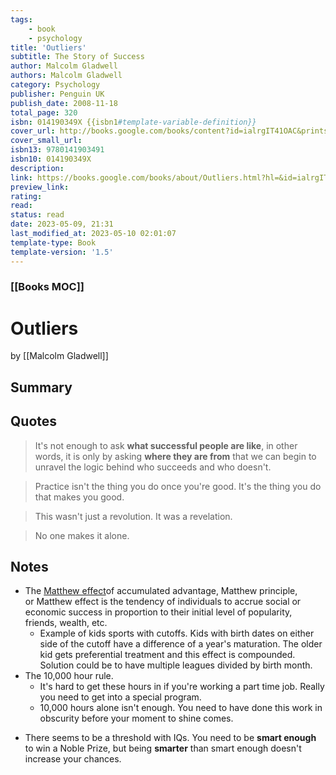```yaml
---
tags:
    - book
    - psychology
title: 'Outliers'
subtitle: The Story of Success
author: Malcolm Gladwell
authors: Malcolm Gladwell
category: Psychology
publisher: Penguin UK
publish_date: 2008-11-18
total_page: 320
isbn: 014190349X {{isbn1#template-variable-definition}}
cover_url: http://books.google.com/books/content?id=ialrgIT41OAC&printsec=frontcover&img=1&zoom=1&edge=curl&source=gbs_api
cover_small_url:
isbn13: 9780141903491
isbn10: 014190349X
description:
link: https://books.google.com/books/about/Outliers.html?hl=&id=ialrgIT41OAC
preview_link:
rating:
read:
status: read
date: 2023-05-09, 21:31
last_modified_at: 2023-05-10 02:01:07
template-type: Book
template-version: '1.5'
---
```


### [[Books MOC]]

# Outliers

by [[Malcolm Gladwell]]

## Summary

<!--The Book in 3 Sentences. No more than a couple paragraphs summarizing this BOOK -->

## Quotes

> It's not enough to ask **what successful people are like**, in other words, it is only by asking **where they are from** that we can begin to unravel the logic behind who succeeds and who doesn't.

> Practice isn't the thing you do once you're good. It's the thing you do that makes you good.

> This wasn't just a revolution. It was a revelation.

> No one makes it alone.

## Notes

-   The [Matthew effect](https://en.wikipedia.org/wiki/Matthew_effect?wprov=sfti1)of accumulated advantage, Matthew principle, or Matthew effect is the tendency of individuals to accrue social or economic success in proportion to their initial level of popularity, friends, wealth, etc.
    -   Example of kids sports with cutoffs. Kids with birth dates on either side of the cutoff have a difference of a year's maturation. The older kid gets preferential treatment and this effect is compounded. Solution could be to have multiple leagues divided by birth month.
-   The 10,000 hour rule.
    -   It's hard to get these hours in if you're working a part time job. Really you need to get into a special program.
    -   10,000 hours alone isn't enough. You need to have done this work in obscurity before your moment to shine comes.

*   There seems to be a threshold with IQs. You need to be **smart enough** to win a Noble Prize, but being **smarter** than smart enough doesn't increase your chances.
